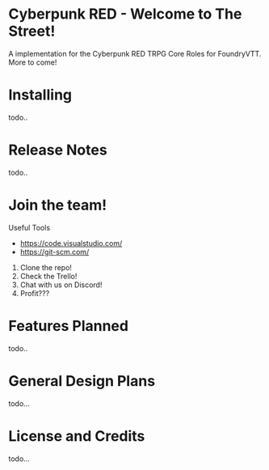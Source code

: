 
# Cyberpunk RED - Welcome to The Street!
A implementation for the Cyberpunk RED TRPG Core Roles for FoundryVTT.
More to come!

# Installing
todo..
# Release Notes
todo..
# Join the team!
 Useful Tools
 - https://code.visualstudio.com/
 - https://git-scm.com/

 1. Clone the repo! 
 2. Check the Trello!
 3. Chat with us on Discord!
 4. Profit???

# Features Planned
todo..
  
# General Design Plans
todo...

# License and Credits
todo...

